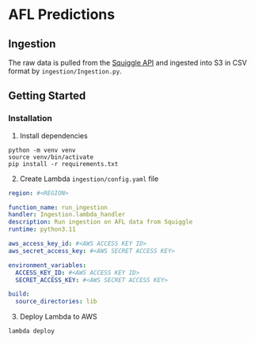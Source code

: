 # AFL Predictions

## Ingestion

The raw data is pulled from the [Squiggle API](https://api.squiggle.com.au/) and ingested into S3 in CSV format by `ingestion/Ingestion.py`.

## Getting Started

### Installation

1. Install dependencies

```shell
python -m venv venv
source venv/bin/activate
pip install -r requirements.txt
```

2. Create Lambda `ingestion/config.yaml` file

```yaml
region: #<REGION>

function_name: run_ingestion
handler: Ingestion.lambda_handler
description: Run ingestion on AFL data from Squiggle
runtime: python3.11

aws_access_key_id: #<AWS ACCESS KEY ID>
aws_secret_access_key: #<AWS SECRET ACCESS KEY>

environment_variables:
  ACCESS_KEY_ID: #<AWS ACCESS KEY ID>
  SECRET_ACCESS_KEY: #<AWS SECRET ACCESS KEY>

build:
  source_directories: lib
```

3. Deploy Lambda to AWS

```shell
lambda deploy
```
